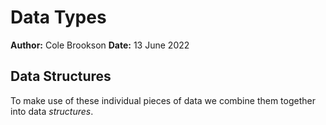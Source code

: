 # Data Types
**Author:** Cole Brookson
**Date:** 13 June 2022

## Data Structures

To make use of these individual pieces of data we combine them together into data *structures*. 

